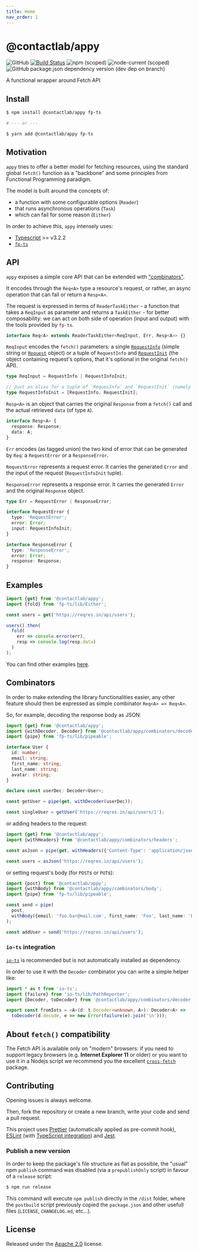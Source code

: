 ```yaml
---
title: Home
nav_order: 1
---
```


# @contactlab/appy

![GitHub](https://img.shields.io/github/license/contactlab/appy) [![Build Status](https://clab-dev.visualstudio.com/OSS/_apis/build/status/contactlab.appy?branchName=master)](https://clab-dev.visualstudio.com/OSS/_build/latest?definitionId=32&branchName=master) ![npm (scoped)](https://img.shields.io/npm/v/@contactlab/appy?logo=npm) ![node-current (scoped)](https://img.shields.io/node/v/@contactlab/appy) ![GitHub package.json dependency version (dev dep on branch)](https://img.shields.io/github/package-json/dependency-version/contactlab/appy/dev/fp-ts)

A functional wrapper around Fetch API

## Install

```sh
$ npm install @contactlab/appy fp-ts

# --- or ---

$ yarn add @contactlab/appy fp-ts
```

## Motivation

`appy` tries to offer a better model for fetching resources, using the standard global `fetch()` function as a "backbone" and some principles from Functional Programming paradigm.

The model is built around the concepts of:

- a function with some configurable options (`Reader`)
- that runs asynchronous operations (`Task`)
- which can fail for some reason (`Either`)

In order to achieve this, `appy` intensely uses:

- [Typescript](https://www.typescriptlang.org) >= v3.2.2
- [`fp-ts`](https://github.com/gcanti/fp-ts)

## API

`appy` exposes a simple core API that can be extended with ["combinators"](#combinators).

It encodes through the `Req<A>` type a resource's request, or rather, an async operation that can fail or return a `Resp<A>`.

The request is expressed in terms of `ReaderTaskEither` - a function that takes a `ReqInput` as parameter and returns a `TaskEither` - for better composability: we can act on both side of operation (input and output) with the tools provided by `fp-ts`.

```ts
interface Req<A> extends ReaderTaskEither<ReqInput, Err, Resp<A>> {}
```

`ReqInput` encodes the `fetch()` parameters: a single [`RequestInfo`](https://developer.mozilla.org/en-US/docs/Web/API/WindowOrWorkerGlobalScope/fetch#Parameters) (simple string or [`Request`](https://developer.mozilla.org/en-US/docs/Web/API/Request) object) or a tuple of `RequestInfo` and [`RequestInit`](https://developer.mozilla.org/en-US/docs/Web/API/WindowOrWorkerGlobalScope/fetch#Parameters) (the object containing request's options, that it's optional in the original `fetch()` API).

```ts
type ReqInput = RequestInfo | RequestInfoInit;

// Just an alias for a tuple of `RequesInfo` and `RequestInit` (namely the `fetch()` parameters)
type RequestInfoInit = [RequestInfo, RequestInit];
```

`Resp<A>` is an object that carries the original `Response` from a `fetch()` call and the actual retrieved `data` (of type `A`).

```ts
interface Resp<A> {
  response: Response;
  data: A;
}
```

`Err` encodes (as tagged union) the two kind of error that can be generated by `Req`: a `RequestError` or a `ResponseError`.

`RequestError` represents a request error. It carries the generated `Error` and the input of the request (`RequestInfoInit` tuple).

`ResponseError` represents a response error. It carries the generated `Error` and the original `Response` object.

```ts
type Err = RequestError | ResponseError;

interface RequestError {
  type: 'RequestError';
  error: Error;
  input: RequestInfoInit;
}

interface ResponseError {
  type: 'ResponseError';
  error: Error;
  response: Response;
}
```

## Examples

```ts
import {get} from '@contactlab/appy';
import {fold} from 'fp-ts/lib/Either';

const users = get('https://reqres.in/api/users');

users().then(
  fold(
    err => console.error(err),
    resp => console.log(resp.data)
  )
);
```

You can find other examples [here](https://github.com/contactlab/appy/tree/master/examples).

## Combinators

In order to make extending the library functionalities easier, any other feature should then be expressed as simple combinator `Req<A> => Req<A>`.

So, for example, decoding the response body as JSON:

```ts
import {get} from '@contactlab/appy';
import {withDecoder, Decoder} from '@contactlab/appy/combinators/decoder';
import {pipe} from 'fp-ts/lib/pipeable';

interface User {
  id: number;
  email: string;
  first_name: string;
  last_name: string;
  avatar: string;
}

declare const userDec: Decoder<User>;

const getUser = pipe(get, withDecoder(userDec));

const singleUser = getUser('https://reqres.in/api/users/1');
```

or adding headers to the request:

```ts
import {get} from '@contactlab/appy';
import {withHeaders} from '@contactlab/appy/combinators/headers';

const asJson = pipe(get, withHeaders({'Content-Type': 'application/json'}));

const users = asJson('https://reqres.in/api/users');
```

or setting request's body (for `POST`s or `PUT`s):

```ts
import {post} from '@contactlab/appy';
import {withBody} from '@contactlab/appy/combinators/body';
import {pipe} from 'fp-ts/lib/pipeable';

const send = pipe(
  post,
  withBody({email: 'foo.bar@mail.com', first_name: 'Foo', last_name: 'Bar'})
);

const addUser = send('https://reqres.in/api/users');
```

### `io-ts` integration

[`io-ts`](https://github.com/gcanti/io-ts) is recommended but is not automatically installed as dependency.

In order to use it with the `Decoder` combinator you can write a simple helper like:

```ts
import * as t from 'io-ts';
import {failure} from 'io-ts/lib/PathReporter';
import {Decoder, toDecoder} from '@contactlab/appy/combinators/decoder';

export const fromIots = <A>(d: t.Decoder<unknown, A>): Decoder<A> =>
  toDecoder(d.decode, e => new Error(failure(e).join('\n')));
```

## About `fetch()` compatibility

The Fetch API is available only on "modern" browsers: if you need to support legacy browsers (e.g. **Internet Explorer 11** or older) or you want to use it in a Nodejs script we recommend you the excellent [`cross-fetch`](https://www.npmjs.com/package/cross-fetch) package.

## Contributing

Opening issues is always welcome.

Then, fork the repository or create a new branch, write your code and send a pull request.

This project uses [Prettier](https://prettier.io/) (automatically applied as pre-commit hook), [ESLint](https://eslint.org/) (with [TypeScript integration](https://github.com/typescript-eslint/typescript-eslint)) and [Jest](https://facebook.github.io/jest/en/).

### Publish a new version

In order to keep the package's file structure as flat as possible, the "usual" npm `publish` command was disabled (via a `prepublishOnly` script) in favour of a `release` script:

```sh
$ npm run release
```

This command will execute `npm publish` directly in the `/dist` folder, where the `postbuild` script previously copied the `package.json` and other usefull files (`LICENSE`, `CHANGELOG.md`, etc...).

## License

Released under the [Apache 2.0](https://github.com/contactlab/appy/blob/master/LICENSE) license.

